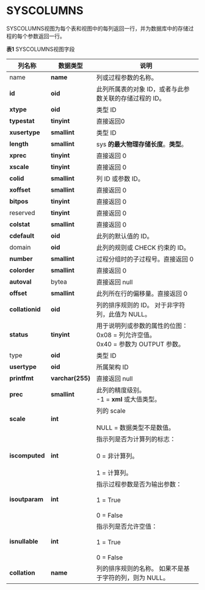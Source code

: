 # SYSCOLUMNS

SYSCOLUMNS视图为每个表和视图中的每列返回一行，并为数据库中的存储过程的每个参数返回一行。

**表1** SYSCOLUMNS视图字段

<table aria-label="表 1" class="table table-sm margin-top-none">
    <thead>
        <tr>
            <th>列名称</th>
            <th>数据类型</th>
            <th>说明</th>
        </tr>
    </thead>
    <tbody>
        <tr>
            <td>name</td>
            <td><strong>name</strong></td>
            <td>列或过程参数的名称。</td>
        </tr>
        <tr>
            <td><strong>id</strong></td>
            <td><strong>oid</strong></td>
            <td>此列所属表的对象 ID，或者与此参数关联的存储过程的 ID。</td>
        </tr>
        <tr>
            <td><strong>xtype</strong></td>
            <td><strong>oid</strong></td>
            <td>类型 ID</td>
        </tr>
        <tr>
            <td><strong>typestat</strong></td>
            <td><strong>tinyint</strong></td>
            <td>直接返回0</td>
        </tr>
        <tr>
            <td><strong>xusertype</strong></td>
            <td><strong>smallint</strong></td>
            <td>类型 ID</td>
        </tr>
        <tr>
            <td><strong>length</strong></td>
            <td><strong>smallint</strong></td>
            <td>sys<strong> 的最大物理存储长度</strong>。<strong>类型</strong>。</td>
        </tr>
        <tr>
            <td><strong>xprec</strong></td>
            <td><strong>tinyint</strong></td>
            <td>直接返回 0</td>
        </tr>
        <tr>
            <td><strong>xscale</strong></td>
            <td><strong>tinyint</strong></td>
            <td>直接返回 0</td>
        </tr>
        <tr>
            <td><strong>colid</strong></td>
            <td><strong>smallint</strong></td>
            <td>列 ID 或参数 ID。</td>
        </tr>
        <tr>
            <td><strong>xoffset</strong></td>
            <td><strong>smallint</strong></td>
            <td>直接返回 0</td>
        </tr>
        <tr>
            <td><strong>bitpos</strong></td>
            <td><strong>tinyint</strong></td>
            <td>直接返回 0</td>
        </tr>
        <tr>
            <td>reserved</td>
            <td><strong>tinyint</strong></td>
            <td>直接返回 0</td>
        </tr>
        <tr>
            <td><strong>colstat</strong></td>
            <td><strong>smallint</strong></td>
            <td>直接返回 0</td>
        </tr>
        <tr>
            <td><strong>cdefault</strong></td>
            <td><strong>oid</strong></td>
            <td>此列的默认值的 ID。</td>
        </tr>
        <tr>
            <td>domain</td>
            <td><strong>oid</strong></td>
            <td>此列的规则或 CHECK 约束的 ID。</td>
        </tr>
        <tr>
            <td><strong>number</strong></td>
            <td><strong>smallint</strong></td>
            <td>过程分组时的子过程号。直接返回 0</td>
        </tr>
        <tr>
            <td><strong>colorder</strong></td>
            <td><strong>smallint</strong></td>
            <td>直接返回 0</td>
        </tr>
        <tr>
            <td><strong>autoval</strong></td>
            <td>bytea</td>
            <td>直接返回 null</td>
        </tr>
        <tr>
            <td><strong>offset</strong></td>
            <td><strong>smallint</strong></td>
            <td>此列所在行的偏移量。直接返回 0</td>
        </tr>
        <tr>
            <td><strong>collationid</strong></td>
            <td><strong>oid</strong></td>
            <td>列的排序规则的 ID。 对于非字符列，此值为 NULL。</td>
        </tr>
        <tr>
            <td><strong>status</strong></td>
            <td><strong>tinyint</strong></td>
            <td>用于说明列或参数的属性的位图：<br> 0x08 = 列允许空值。<br> 0x40 = 参数为 OUTPUT 参数。</td>
        </tr>
        <tr>
            <td>type</td>
            <td><strong>oid</strong></td>
            <td>类型 ID</td>
        </tr>
        <tr>
            <td><strong>usertype</strong></td>
            <td><strong>oid</strong></td>
            <td>所属架构 ID</td>
        </tr>
        <tr>
            <td><strong>printfmt</strong></td>
            <td><strong>varchar(255)</strong></td>
            <td>直接返回 null</td>
        </tr>
        <tr>
            <td><strong>prec</strong></td>
            <td><strong>smallint</strong></td>
            <td>此列的精度级别。<br> -1 = <strong>xml</strong> 或大值类型。</td>
        </tr>
        <tr>
            <td><strong>scale</strong></td>
            <td><strong>int</strong></td>
            <td>列的 scale <br><br> NULL = 数据类型不是数值。</td>
        </tr>
        <tr>
            <td><strong>iscomputed</strong></td>
            <td><strong>int</strong></td>
            <td>指示列是否为计算列的标志：<br><br> 0 = 非计算列。<br><br> 1 = 计算列。</td>
        </tr>
        <tr>
            <td><strong>isoutparam</strong></td>
            <td><strong>int</strong></td>
            <td>指示过程参数是否为输出参数：<br><br> 1 = True<br><br> 0 = False</td>
        </tr>
        <tr>
            <td><strong>isnullable</strong></td>
            <td><strong>int</strong></td>
            <td>指示列是否允许空值：<br><br> 1 = True<br><br> 0 = False</td>
        </tr>
        <tr>
            <td><strong>collation</strong></td>
            <td><strong>name</strong></td>
            <td>列的排序规则的名称。 如果不是基于字符的列，则为 NULL。</td>
        </tr>
    </tbody>
</table>